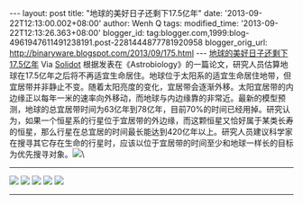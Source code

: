 --- layout: post title: "地球的美好日子还剩下17.5亿年" date:
'2013-09-22T12:13:00.002+08:00' author: Wenh Q tags: modified\_time:
'2013-09-22T12:13:26.363+08:00' blogger\_id:
tag:blogger.com,1999:blog-4961947611491238191.post-2281444877781920958
blogger\_orig\_url: http://binaryware.blogspot.com/2013/09/175.html ---
[地球的美好日子还剩下17.5亿年](http://solidot.org.feedsportal.com/c/33236/f/556826/s/31832f6f/sc/21/l/0L0Ssolidot0Borg0Cstory0Dsid0F36524/story01.htm)
Via [Solidot](http://www.solidot.org/)
根据发表在《Astrobiology》的一篇论文，研究人员估算地球在17.5亿年之后将不再适宜生命居住。地球位于太阳系的适宜生命居住地带，但宜居带并非静止不变。随着太阳亮度的变化，宜居带会逐渐外移。太阳宜居带的内边缘正以每年一米的速率向外移动，而地球与内边缘靠的非常近。最新的模型预测，地球的总宜居带时间为63亿年到78亿年，目前70%的时间已经用掉。研究认为，如果一个恒星系的行星位于宜居带的外边缘，而这颗恒星又恰好属于某类长寿的恒星，那么行星在总宜居的时间最长能达到420亿年以上。研究人员建议科学家在搜寻其它存在生命的行星时，应该以位于宜居带的时间至少和地球一样长的目标为优先搜寻对象。![](http://solidot.org.feedsportal.com/c/33236/f/556826/s/31832f6f/sc/21/mf.gif)\
  --------------------------------------------------------------------------------------------------------------------------------------------------------------------------------------------------------------------------------------------------------------------------------------------------------------------------------------------------------------------------------------------------------------------------------------------------------------------------------------------------------------------------------------------------------------------------------------------------------------------------------------------------------------------------------------------------------------------------------------------------------------------------------------------------------------------------------------------------------------------------------------------------------------------------------------------------------------------------------------------------------------------------------------------------------------------------------------------------------------------------------------------------------------------------------------------------------------------------------------------------------------------------------------------------------------------------------------------------------------------------------------------------- --
  [![](http://res3.feedsportal.com/social/twitter.png)](http://share.feedsportal.com/share/twitter/?u=http%3A%2F%2Fwww.solidot.org%2Fstory%3Fsid%3D36524&t=%E5%9C%B0%E7%90%83%E7%9A%84%E7%BE%8E%E5%A5%BD%E6%97%A5%E5%AD%90%E8%BF%98%E5%89%A9%E4%B8%8B17.5%E4%BA%BF%E5%B9%B4) [![](http://res3.feedsportal.com/social/facebook.png)](http://share.feedsportal.com/share/facebook/?u=http%3A%2F%2Fwww.solidot.org%2Fstory%3Fsid%3D36524&t=%E5%9C%B0%E7%90%83%E7%9A%84%E7%BE%8E%E5%A5%BD%E6%97%A5%E5%AD%90%E8%BF%98%E5%89%A9%E4%B8%8B17.5%E4%BA%BF%E5%B9%B4) [![](http://res3.feedsportal.com/social/linkedin.png)](http://share.feedsportal.com/share/linkedin/?u=http%3A%2F%2Fwww.solidot.org%2Fstory%3Fsid%3D36524&t=%E5%9C%B0%E7%90%83%E7%9A%84%E7%BE%8E%E5%A5%BD%E6%97%A5%E5%AD%90%E8%BF%98%E5%89%A9%E4%B8%8B17.5%E4%BA%BF%E5%B9%B4) [![](http://res3.feedsportal.com/social/googleplus.png)](http://%20%20%20/share.feedsportal.com/share/gplus/?u=http%3A%2F%2Fwww.solidot.org%2Fstory%3Fsid%3D36524&t=%E5%9C%B0%E7%90%83%E7%9A%84%E7%BE%8E%E5%A5%BD%E6%97%A5%E5%AD%90%E8%BF%98%E5%89%A9%E4%B8%8B17.5%E4%BA%BF%E5%B9%B4) [![](http://res3.feedsportal.com/social/email.png)](http://share.feedsportal.com/share/email/?u=http%3A%2F%2Fwww.solidot.org%2Fstory%3Fsid%3D36524&t=%E5%9C%B0%E7%90%83%E7%9A%84%E7%BE%8E%E5%A5%BD%E6%97%A5%E5%AD%90%E8%BF%98%E5%89%A9%E4%B8%8B17.5%E4%BA%BF%E5%B9%B4)   
  --------------------------------------------------------------------------------------------------------------------------------------------------------------------------------------------------------------------------------------------------------------------------------------------------------------------------------------------------------------------------------------------------------------------------------------------------------------------------------------------------------------------------------------------------------------------------------------------------------------------------------------------------------------------------------------------------------------------------------------------------------------------------------------------------------------------------------------------------------------------------------------------------------------------------------------------------------------------------------------------------------------------------------------------------------------------------------------------------------------------------------------------------------------------------------------------------------------------------------------------------------------------------------------------------------------------------------------------------------------------------------------------------- --



